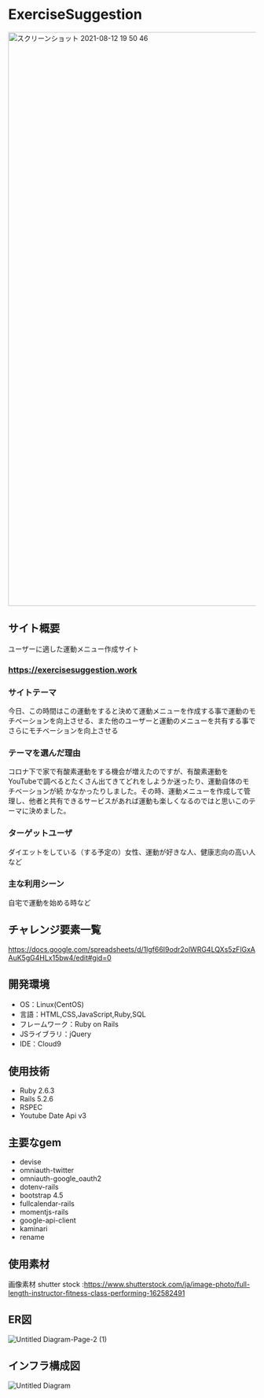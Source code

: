 # ExerciseSuggestion

<img width="1167" alt="スクリーンショット 2021-08-12 19 50 46" src="https://user-images.githubusercontent.com/81751235/129185458-a17fd834-0ad6-449e-ac60-15c8555a08f8.png">

## サイト概要
ユーザーに適した運動メニュー作成サイト
### https://exercisesuggestion.work

### サイトテーマ
今日、この時間はこの運動をすると決めて運動メニューを作成する事で運動のモチベーションを向上させる、また他のユーザーと運動のメニューを共有する事で
さらにモチベーションを向上させる


### テーマを選んだ理由
コロナ下で家で有酸素運動をする機会が増えたのですが、有酸素運動をYouTubeで調べるとたくさん出てきてどれをしようか迷ったり、運動自体のモチベーションが続
かなかったりしました。その時、運動メニューを作成して管理し、他者と共有できるサービスがあれば運動も楽しくなるのではと思いこのテーマに決めました。

### ターゲットユーザ
ダイエットをしている（する予定の）女性、運動が好きな人、健康志向の高い人など


### 主な利用シーン
自宅で運動を始める時など


## チャレンジ要素一覧
https://docs.google.com/spreadsheets/d/1lgf66I9odr2olWRG4LQXs5zFlGxAAuK5gG4HLx15bw4/edit#gid=0

## 開発環境
- OS：Linux(CentOS)
- 言語：HTML,CSS,JavaScript,Ruby,SQL
- フレームワーク：Ruby on Rails
- JSライブラリ：jQuery
- IDE：Cloud9

## 使用技術
- Ruby 2.6.3
- Rails 5.2.6
- RSPEC
- Youtube Date Api v3

## 主要なgem
- devise
- omniauth-twitter
- omniauth-google_oauth2
- dotenv-rails
- bootstrap 4.5
- fullcalendar-rails
- momentjs-rails
- google-api-client
- kaminari
- rename

## 使用素材
画像素材 shutter stock :https://www.shutterstock.com/ja/image-photo/full-length-instructor-fitness-class-performing-162582491

## ER図
![Untitled Diagram-Page-2 (1)](https://user-images.githubusercontent.com/81751235/130340224-bb09bb74-4aa1-4b73-a9e5-8194b5e7ac70.png)

## インフラ構成図
![Untitled Diagram](https://user-images.githubusercontent.com/81751235/129465784-42c90c9f-03bb-4192-90a4-20652ca4c918.png)
